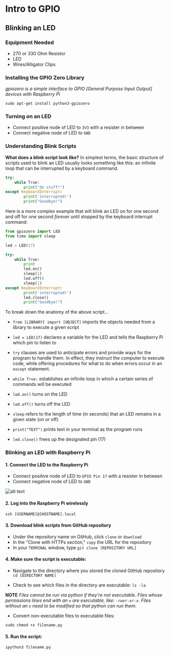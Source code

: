 # Intro to GPIO

## Blinking an LED

### Equipment Needed

* 270 or 330 Ohm Resistor
* LED
* Wires/Alligator Clips

### Installing the GPIO Zero Library
_gpiozero is a simple interface to GPIO [General Purpose Input Output] devices with Raspberry Pi_

`sudo apt-get install python3-gpiozero`

### Turning on an LED

* Connect positive node of LED to `3V3` with a resister in between
* Connect negative node of LED to `GND`

### Understanding Blink Scripts

**What does a blink script look like?** In simplest terms, the basic structure of scripts used to blink an LED usually looks something like this: an infinite loop that can be interrupted by a keyboard command.

```python
try:
    while True:
        print("do stuff!")
except KeyboardInterrupt:
        print('interrupted!')
        print("Goodbye!")
```

Here is a more complex example that will blink an LED on for one second and off for one second *forever* until stopped by the keyboard interrupt command:

```python
from gpiozero import LED
from time import sleep

led = LED(17)

try:
    while True:
        print
        led.on()
        sleep(1)
        led.off()
        sleep(1)
except KeyboardInterrupt:
        print('interrupted!')
        led.close()
        print("Goodbye!")
```

To break down the anatomy of the above script...

* `from [LIBRARY] import [OBJECT]` imports the objects needed from a library to execute a given script

* `led = LED(17)` declares a variable for the LED and tells the Raspberry Pi which pin to listen to

* `try` clauses are used to anticipate errors and provide ways for the program to handle them. In effect, they instruct the computer to execute code, while offering procedures for what to do when errors occur in an `except` statement.

* `while True:` establishes an infinite loop in which a certain series of commands will be executed

* `led.on()` turns on the LED

* `led.off()` turns off the LED

* `sleep` refers to the length of time (in seconds) that an LED remains in a given state (on or off)

* `print("TEXT")` prints text in your terminal as the program runs

* `led.close()` frees up the designated pin (17)

### Blinking an LED with Raspberry Pi

#### 1. Connect the LED to the Raspberry Pi

* Connect positive node of LED to `GPIO Pin 17` with a resister in between
* Connect negative node of LED to `GND`

![alt text](http://fieldc.caseyanderson.com/assets/led-gpio17-hookup.png "Hookup GPIO Pin")

#### 2. Log into the Raspberry Pi wirelessly

   `ssh [USERNAME]@[HOSTNAME].local`

#### 3. Download blink scripts from GitHub repository

   * Under the repository name on GitHub, click `clone` or `download`
   * In the "Clone with HTTPs section," `copy` the URL for the repository
   * In your `TERMINAL` window, type
   `git clone [REPOSITORY URL]`

#### 4. Make sure the script is executable:

   * Navigate to the directory where you stored the cloned GitHub repository
   `cd [DIRECTORY NAME]`

   * Check to see which files in the directory are executable:
   `ls -la`

   **NOTE** _Files cannot be run via python if they're not executable. Files whose permissions lines end with an `x` are executable, like: `-rwxr-xr-x`. Files without an `x` need to be modified so that python can run them._
   * Convert non-executable files to executable files:

   `sudo chmod +x filename.py`

#### 5. Run the script:
`ipython3 filename.py`
